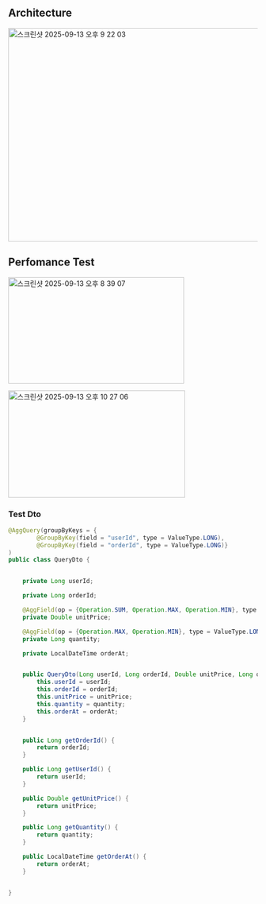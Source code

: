 
## Architecture
<img width="876" height="430" alt="스크린샷 2025-09-13 오후 9 22 03" src="https://github.com/user-attachments/assets/7a7aed6a-dff8-41ad-819a-b1a3d7e70fa3" />



## Perfomance Test

<img width="355" height="214" alt="스크린샷 2025-09-13 오후 8 39 07" src="https://github.com/user-attachments/assets/19b0e6f4-a884-4e75-978f-6802b8178fad" /> </br>

<img width="357" height="216" alt="스크린샷 2025-09-13 오후 10 27 06" src="https://github.com/user-attachments/assets/e232330a-d21d-4b54-8533-e20c39160f35" />


### Test Dto
``` java
@AggQuery(groupByKeys = {
        @GroupByKey(field = "userId", type = ValueType.LONG),
        @GroupByKey(field = "orderId", type = ValueType.LONG)}
)
public class QueryDto {


    private Long userId;

    private Long orderId;

    @AggField(op = {Operation.SUM, Operation.MAX, Operation.MIN}, type = ValueType.DOUBLE)
    private Double unitPrice;

    @AggField(op = {Operation.MAX, Operation.MIN}, type = ValueType.LONG)
    private Long quantity;

    private LocalDateTime orderAt;


    public QueryDto(Long userId, Long orderId, Double unitPrice, Long quantity, LocalDateTime orderAt) {
        this.userId = userId;
        this.orderId = orderId;
        this.unitPrice = unitPrice;
        this.quantity = quantity;
        this.orderAt = orderAt;
    }


    public Long getOrderId() {
        return orderId;
    }

    public Long getUserId() {
        return userId;
    }

    public Double getUnitPrice() {
        return unitPrice;
    }

    public Long getQuantity() {
        return quantity;
    }

    public LocalDateTime getOrderAt() {
        return orderAt;
    }


}
```
